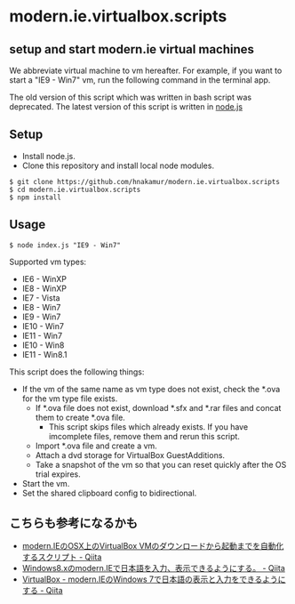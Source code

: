modern.ie.virtualbox.scripts
============================

setup and start modern.ie virtual machines
------------------------------------------

We abbreviate virtual machine to vm hereafter.
For example, if you want to start a "IE9 - Win7" vm, run the following command in the terminal app.

The old version of this script which was written in bash script was deprecated.
The latest version of this script is written in [node.js](http://nodejs.org/)

## Setup

- Install node.js.
- Clone this repository and install local node modules.

```
$ git clone https://github.com/hnakamur/modern.ie.virtualbox.scripts
$ cd modern.ie.virtualbox.scripts
$ npm install
```

## Usage

```
$ node index.js "IE9 - Win7"
```

Supported vm types:

* IE6 - WinXP
* IE8 - WinXP
* IE7 - Vista
* IE8 - Win7
* IE9 - Win7
* IE10 - Win7
* IE11 - Win7
* IE10 - Win8
* IE11 - Win8.1


This script does the following things:

* If the vm of the same name as vm type does not exist, check the *.ova for the vm type file exists.
    * If *.ova file does not exist, download *.sfx and *.rar files and concat them to create *.ova file.
        * This script skips files which already exists. If you have imcomplete files, remove them and rerun this script.
    * Import *.ova file and create a vm.
    * Attach a dvd storage for VirtualBox GuestAdditions.
    * Take a snapshot of the vm so that you can reset quickly after the OS trial expires.
* Start the vm.
* Set the shared clipboard config to bidirectional.

## こちらも参考になるかも

* [modern.IEのOSX上のVirtualBox VMのダウンロードから起動までを自動化するスクリプト - Qiita](http://qiita.com/hnakamur/items/7b2c153c60ee1a637ff2)
* [Windows8.xのmodern.IEで日本語を入力、表示できるようにする。 - Qiita](http://qiita.com/hnakamur/items/cd37c9c8826afe4b4dda)
* [VirtualBox - modern.IEのWindows 7で日本語の表示と入力をできるようにする - Qiita](http://qiita.com/hnakamur/items/5f2f9e817dd0de60abb2)


